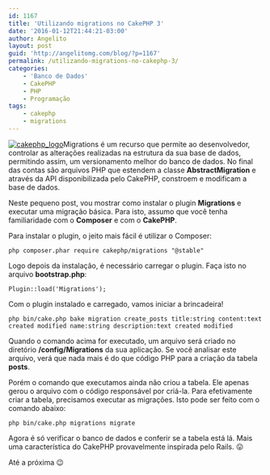 ```yaml
---
id: 1167
title: 'Utilizando migrations no CakePHP 3'
date: '2016-01-12T21:44:21-03:00'
author: Angelito
layout: post
guid: 'http://angelitomg.com/blog/?p=1167'
permalink: /utilizando-migrations-no-cakephp-3/
categories:
    - 'Banco de Dados'
    - CakePHP
    - PHP
    - Programação
tags:
    - cakephp
    - migrations
---
```


[![cakephp_logo](http://angelitomg.com/blog/wp-content/uploads/2012/12/cakephp_logo_250_trans.png)](http://angelitomg.com/blog/wp-content/uploads/2012/12/cakephp_logo_250_trans.png)Migrations é um recurso que permite ao desenvolvedor, controlar as alterações realizadas na estrutura da sua base de dados, permitindo assim, um versionamento melhor do banco de dados. No final das contas são arquivos PHP que estendem a classe **AbstractMigration** e através da API disponibilizada pelo CakePHP, constroem e modificam a base de dados.

Neste pequeno post, vou mostrar como instalar o plugin **Migrations** e executar uma migração básica. Para isto, assumo que você tenha familiaridade com o **Composer** e com o **CakePHP**.

Para instalar o plugin, o jeito mais fácil é utilizar o Composer:

`php composer.phar require cakephp/migrations "@stable"`

Logo depois da instalação, é necessário carregar o plugin. Faça isto no arquivo **bootstrap.php**:

`Plugin::load('Migrations');`

Com o plugin instalado e carregado, vamos iniciar a brincadeira!

`php bin/cake.php bake migration create_posts title:string content:text created modified name:string description:text created modified`

Quando o comando acima for executado, um arquivo será criado no diretório **/config/Migrations** da sua aplicação. Se você analisar este arquivo, verá que nada mais é do que código PHP para a criação da tabela **posts**.

Porém o comando que executamos ainda não criou a tabela. Ele apenas gerou o arquivo com o código responsável por criá-la. Para efetivamente criar a tabela, precisamos executar as migrações. Isto pode ser feito com o comando abaixo:

`php bin/cake.php migrations migrate`

Agora é só verificar o banco de dados e conferir se a tabela está lá. Mais uma característica do CakePHP provavelmente inspirada pelo Rails. 😛

Até a próxima 😉